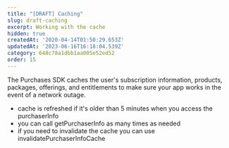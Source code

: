 ```yaml
---
title: "[DRAFT] Caching"
slug: draft-caching
excerpt: Working with the cache
hidden: true
createdAt: '2020-04-14T01:50:29.653Z'
updatedAt: '2023-06-16T16:18:04.539Z'
category: 648c78a1dbb1aa005e52ed52
order: 15
---
```

The Purchases SDK caches the user's subscription information, products, packages, offerings, and entitlements to make sure your app works in the event of a network outage.

* cache is refreshed if it's older than 5 minutes when you access the purchaserInfo
* you can call getPurchaserInfo as many times as needed
* if you need to invalidate the cache you can use invalidatePurchaserInfoCache
